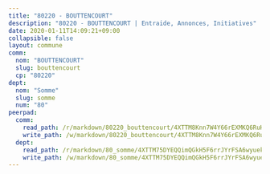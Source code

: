 ```yaml
---
title: "80220 - BOUTTENCOURT"
description: "80220 - BOUTTENCOURT | Entraide, Annonces, Initiatives"
date: 2020-01-11T14:09:21+09:00
collapsible: false
layout: commune
comm:
  nom: "BOUTTENCOURT"
  slug: bouttencourt
  cp: "80220"
dept:
  nom: "Somme"
  slug: somme
  num: "80"
peerpad:
  comm:
    read_path: /r/markdown/80220_bouttencourt/4XTTM8Knn7W4Y66rEXMKQ6RuHtieiXwH5X27FFZ38cDGSAi9S
    write_path: /w/markdown/80220_bouttencourt/4XTTM8Knn7W4Y66rEXMKQ6RuHtieiXwH5X27FFZ38cDGSAi9S-K3TgUC7Ep2wmTuedkaAUiXBnawiCBUZawGNb6MdKkP4LyifuUFE16RDr8iSivTBM7E7BvCDTDnYGb2mi6XXafpe3KgZMdbu8UZcXcMfVuZFUFRQXVUrvLGigWw5pLGPJXgedu2Pe
  dept:
    read_path: /r/markdown/80_somme/4XTTM75DYEQQimQGkH5F6rrJYrFSA6wyuekdgioEx7v45YjSw
    write_path: /w/markdown/80_somme/4XTTM75DYEQQimQGkH5F6rrJYrFSA6wyuekdgioEx7v45YjSw-K3TgTuB1DbUNHuFo9Fhh6JTUriPx8E5izGkmw9RSNTjUtMFPoZhqqp87szE8th3EytWSHGdhUuQUPjam8aJZh1SdH8pL3ibgUbMdNhU17kjAmSa49LMB2GjXvVwDVurE8mgce3XM
---
```


